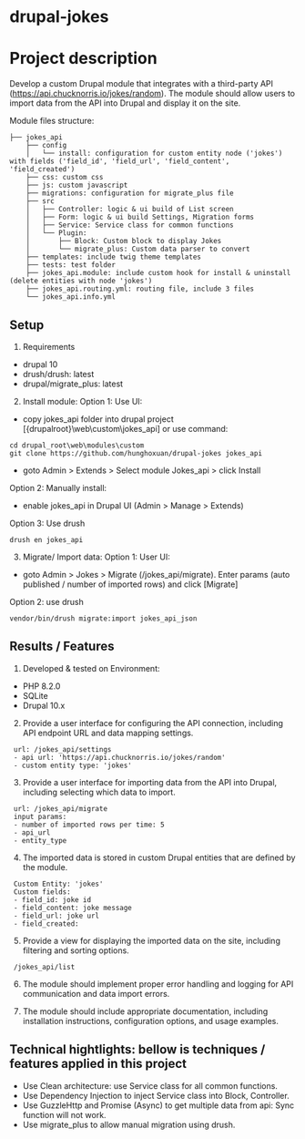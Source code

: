# drupal-jokes
# Project description
Develop a custom Drupal module that integrates with a third-party
API (https://api.chucknorris.io/jokes/random). The module should allow users to import data from
the API into Drupal and display it on the site.

Module files structure:
```
├── jokes_api
    ├── config
    │   └── install: configuration for custom entity node ('jokes') with fields ('field_id', 'field_url', 'field_content', 'field_created') 
    ├── css: custom css
    ├── js: custom javascript
    ├── migrations: configuration for migrate_plus file
    ├── src
    │   ├── Controller: logic & ui build of List screen
    │   ├── Form: logic & ui build Settings, Migration forms
    │   ├── Service: Service class for common functions
    │   └── Plugin:
    │       ├── Block: Custom block to display Jokes
    │       └── migrate_plus: Custom data parser to convert 
    ├── templates: include twig theme templates
    ├── tests: test folder
    ├── jokes_api.module: include custom hook for install & uninstall (delete entities with node 'jokes')
    ├── jokes_api.routing.yml: routing file, include 3 files
    └── jokes_api.info.yml
```
## Setup
1. Requirements
- drupal 10
- drush/drush: latest
- drupal/migrate_plus: latest

2. Install module:
Option 1: Use UI: 
- copy jokes_api folder into drupal project [\{drupalroot}\web\custom\jokes_api]
  or use command:
 ```
 cd drupal_root\web\modules\custom
 git clone https://github.com/hunghoxuan/drupal-jokes jokes_api 
 ```
- goto Admin > Extends > Select module Jokes_api > click Install

Option 2: Manually install:
- enable jokes_api in Drupal UI (Admin > Manage > Extends)

Option 3: Use drush
```
drush en jokes_api 
```

3. Migrate/ Import data:
Option 1: User UI:
- goto Admin > Jokes > Migrate (/jokes_api/migrate). Enter params (auto published / number of imported rows) and click [Migrate]

Option 2: use drush
```
vendor/bin/drush migrate:import jokes_api_json 
```

## Results / Features
1. Developed & tested on Environment:
- PHP 8.2.0
- SQLite
- Drupal 10.x
2. Provide a user interface for configuring the API connection, including
API endpoint URL and data mapping settings.
```
 url: /jokes_api/settings
 - api url: 'https://api.chucknorris.io/jokes/random'
 - custom entity type: 'jokes'
```
3. Provide a user interface for importing data from the API into Drupal,
including selecting which data to import.
```
 url: /jokes_api/migrate
 input params:
 - number of imported rows per time: 5
 - api_url
 - entity_type
```
4. The imported data is stored in custom Drupal entities that are defined by the
module.
```
 Custom Entity: 'jokes'
 Custom fields: 
 - field_id: joke id
 - field_content: joke message
 - field_url: joke url
 - field_created: 
```
5. Provide a view for displaying the imported data on the site, including
filtering and sorting options.
```
 /jokes_api/list
```
6. The module should implement proper error handling and logging for API communication
and data import errors.

7. The module should include appropriate documentation, including installation instructions,
configuration options, and usage examples.

## Technical hightlights: bellow is techniques / features applied in this project
- Use Clean architecture: use Service class for all common functions.
- Use Dependency Injection to inject Service class into Block, Controller.
- Use GuzzleHttp and Promise (Async) to get multiple data from api: Sync function will not work.
- Use migrate_plus to allow manual migration using drush.

